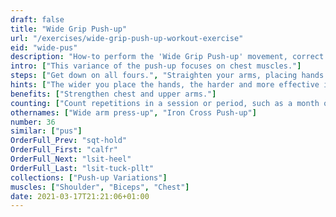 ```yaml
---
draft: false
title: "Wide Grip Push-up"
url: "/exercises/wide-grip-push-up-workout-exercise"
eid: "wide-pus"
description: "How-to perform the 'Wide Grip Push-up' movement, correct form, instructions and hints. Similar exercises, body parts activated, notes, tips and video demonstration"
intro: ["This variance of the push-up focuses on chest muscles."]
steps: ["Get down on all fours.", "Straighten your arms, placing hands wider than shoulder-width.", "Straighten your legs.", "Your body should be straight covering a straight line from heels to shoulders.", "Lower the body, the chest nearly touches the floor.", "Pause, then straight your arms and push back up."]
hints: ["The wider you place the hands, the harder and more effective is the exercise."]
benefits: ["Strengthen chest and upper arms."]
counting: ["Count repetitions in a session or period, such as a month or week.", "Include the exercise in your Push-up variations list."]
othernames: ["Wide arm press-up", "Iron Cross Push-up"]
number: 36
similar: ["pus"]
OrderFull_Prev: "sqt-hold"
OrderFull_First: "calfr"
OrderFull_Next: "lsit-heel"
OrderFull_Last: "lsit-tuck-pllt"
collections: ["Push-up Variations"]
muscles: ["Shoulder", "Biceps", "Chest"]
date: 2021-03-17T21:21:06+01:00
---
```

